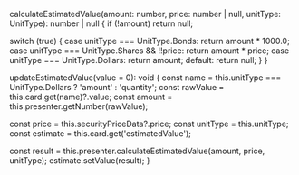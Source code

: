 calculateEstimatedValue(amount: number, price: number | null, unitType: UnitType): number | null {
  if (!amount) return null;

  switch (true) {
    case unitType === UnitType.Bonds:
      return amount * 1000.0;
    case unitType === UnitType.Shares && !!price:
      return amount * price;
    case unitType === UnitType.Dollars:
      return amount;
    default:
      return null;
  }
}

updateEstimatedValue(value = 0): void {
  const name = this.unitType === UnitType.Dollars ? 'amount' : 'quantity';
  const rawValue = this.card.get(name)?.value;
  const amount = this.presenter.getNumber(rawValue);

  const price = this.securityPriceData?.price;
  const unitType = this.unitType;
  const estimate = this.card.get('estimatedValue');

  const result = this.presenter.calculateEstimatedValue(amount, price, unitType);
  estimate.setValue(result);
}
